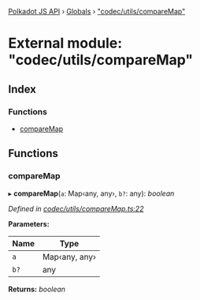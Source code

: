 [Polkadot JS API](../README.md) › [Globals](../globals.md) › ["codec/utils/compareMap"](_codec_utils_comparemap_.md)

# External module: "codec/utils/compareMap"

## Index

### Functions

* [compareMap](_codec_utils_comparemap_.md#comparemap)

## Functions

###  compareMap

▸ **compareMap**(`a`: Map‹any, any›, `b?`: any): *boolean*

*Defined in [codec/utils/compareMap.ts:22](https://github.com/polkadot-js/api/blob/a31921b88e/packages/types/src/codec/utils/compareMap.ts#L22)*

**Parameters:**

Name | Type |
------ | ------ |
`a` | Map‹any, any› |
`b?` | any |

**Returns:** *boolean*
